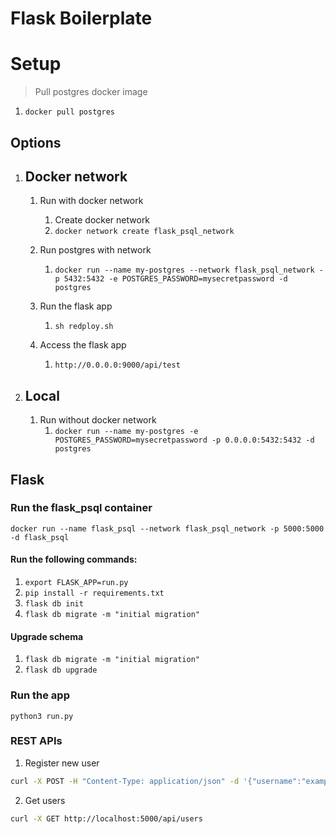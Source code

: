 # Flask Boilerplate

# Setup

> Pull postgres docker image
   1. `docker pull postgres`

   
## Options 
1. ## Docker network

   1. Run with docker network
      1.  Create docker network
       2.  `docker network create flask_psql_network`
   2.  Run postgres with network
       1. `docker run --name my-postgres --network flask_psql_network -p 5432:5432 -e POSTGRES_PASSWORD=mysecretpassword -d postgres`

   3. Run the flask app
      1. `sh redploy.sh`
   4. Access the flask app
      1. `http://0.0.0.0:9000/api/test`

 

2. ## Local
   1. Run without docker network
      1. `docker run --name my-postgres -e POSTGRES_PASSWORD=mysecretpassword -p 0.0.0.0:5432:5432 -d postgres`

## Flask

### Run the flask_psql container
`docker run --name flask_psql --network flask_psql_network -p 5000:5000 -d flask_psql`

#### Run the following commands:

1. `export FLASK_APP=run.py`
2. `pip install -r requirements.txt`
3. `flask db init`
4. `flask db migrate -m "initial migration"`

#### Upgrade schema

1. `flask db migrate -m "initial migration"` 
2. `flask db upgrade`


### Run the app

`python3 run.py`

### REST APIs

1. Register new user

```sh
curl -X POST -H "Content-Type: application/json" -d '{"username":"exampleUser","email":"example@domain.com","password":"securePassword123"}' http://localhost:5000/api/users
```

2. Get users
   
```sh
curl -X GET http://localhost:5000/api/users
```

